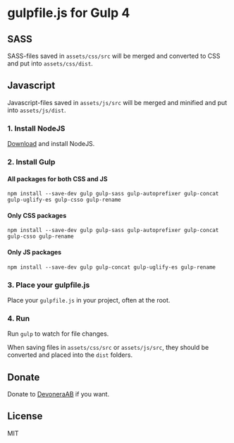 # gulpfile.js for Gulp 4

## SASS

SASS-files saved in `assets/css/src` will be merged and converted to CSS and put into `assets/css/dist`.

## Javascript

Javascript-files saved in `assets/js/src` will be merged and minified and put into `assets/js/dist`.

### 1. Install NodeJS

[Download](https://nodejs.org/en/) and install NodeJS.

### 2. Install Gulp

#### All packages for both CSS and JS

```text
npm install --save-dev gulp gulp-sass gulp-autoprefixer gulp-concat gulp-uglify-es gulp-csso gulp-rename
```

#### Only CSS packages

```text
npm install --save-dev gulp gulp-sass gulp-autoprefixer gulp-concat gulp-csso gulp-rename
```

#### Only JS packages

```text
npm install --save-dev gulp gulp-concat gulp-uglify-es gulp-rename
```

### 3. Place your gulpfile.js

Place your `gulpfile.js` in your project, often at the root.

### 4. Run

Run `gulp` to watch for file changes.

When saving files in `assets/css/src` or `assets/js/src`, they should be converted and placed into the `dist` folders.

## Donate

Donate to [DevoneraAB](https://www.paypal.me/DevoneraAB) if you want.

## License

MIT